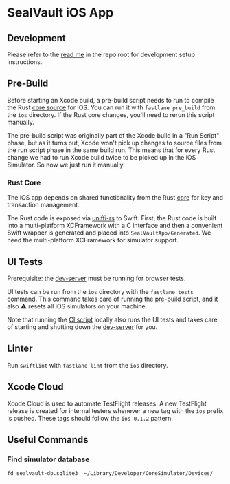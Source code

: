 # SealVault iOS App

## Development 

Please refer to the [read me](../README.md) in the repo root for development 
setup instructions.

## Pre-Build

Before starting an Xcode build, a pre-build script needs to run to compile the
Rust [core source](../core) for iOS. You can run it with `fastlane pre_build`
from the `ios` directory. If the Rust core changes, you'll need to rerun this
script manually.

The pre-build script was originally part of the Xcode build in a "Run
Script" phase, but as it turns out, Xcode won't pick up changes to source files
from the run script phase in the same build run. This means that for every Rust
change we had to run Xcode build twice to be picked up in the iOS Simulator. So
now we just run it manually.

### Rust Core

The iOS app depends on shared functionality from the Rust [core](../core) for 
key and transaction management.

The Rust code is exposed via [uniffi-rs](https://github.com/mozilla/uniffi-rs)
to Swift. First, the Rust code is built into a multi-platform XCFramework with a
C interface and then a convenient Swift wrapper is generated and placed into
`SealVaultApp/Generated`. We need the multi-platform XCFramework for simulator
support.

## UI Tests

Prerequisite: the [dev-server](../tools/dev-server) must be running for browser
tests.

UI tests can be run from the `ios` directory with the `fastlane tests` command.
This command takes care of running the [pre-build](#pre-build) script, and it
also :warning: resets all iOS simulators on your machine.

Note that running the [CI script](../README.md#tests) locally also runs the UI
tests and takes care of starting and shutting down the
[dev-server](../tools/dev-server) for you.

## Linter

Run `swiftlint` with `fastlane lint` from the `ios` directory.

## Xcode Cloud

Xcode Cloud is used to automate TestFlight releases. A new TestFlight release 
is created for internal testers whenever a new tag with the `ios` prefix is 
pushed. These tags should follow the `ios-0.1.2` pattern.

## Useful Commands

### Find simulator database

```
fd sealvault-db.sqlite3  ~/Library/Developer/CoreSimulator/Devices/
```
